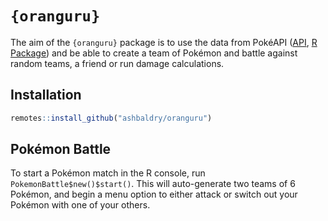 # `{oranguru}`

The aim of the `{oranguru}` package is to use the data from PokéAPI ([API](https://pokeapi.co/), [R Package](https://github.com/ashbaldry/pokeapi)) and be able to create a team of Pokémon and battle against random teams, a friend or run damage calculations.

## Installation

```r
remotes::install_github("ashbaldry/oranguru")
```

## Pokémon Battle

To start a Pokémon match in the R console, run `PokemonBattle$new()$start()`. This will auto-generate two teams of 6 Pokémon, and begin a menu option to either attack or switch out your Pokémon with one of your others.
